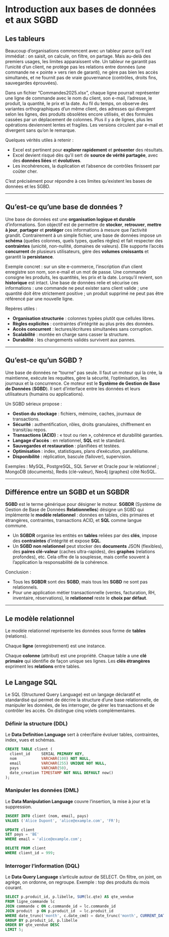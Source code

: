 # Introduction aux bases de données et aux SGBD
## Les tableurs

Beaucoup d’organisations commencent avec un tableur parce qu’il est immédiat : on saisit, on calcule, on filtre, on partage. Mais au-delà des premiers usages, les limites apparaissent vite. Un tableur ne garantit pas l’unicité d’un client, ne protège pas les relations entre données (une commande ne « pointe » vers rien de garanti), ne gère pas bien les accès simultanés, et ne fournit pas de vraie gouvernance (contrôles, droits fins, sauvegardes éprouvées).

Dans un fichier “Commandes2025.xlsx”, chaque ligne pourrait représenter une ligne de commande avec le nom du client, son e-mail, l’adresse, le produit, la quantité, le prix et la date. Au fil du temps, on observe des variantes orthographiques d’un même client, des adresses qui divergent selon les lignes, des produits obsolètes encore utilisés, et des formules cassées par un déplacement de colonnes. Plus il y a de lignes, plus les opérations deviennent lentes et fragiles. Les versions circulent par e-mail et divergent sans qu’on le remarque.

Quelques vérités utiles à retenir :
- Excel est pertinent pour **explorer rapidement** et **présenter** des résultats.
- Excel devient risqué dès qu’il sert de **source de vérité partagée**, avec des **données liées** et **évolutives**.
- Les incohérences, la duplication et l’absence de contrôles finissent par coûter cher.

C’est précisément pour répondre à ces limites qu’existent les bases de données et les SGBD.

---

## Qu’est-ce qu’une base de données ?

Une base de données est une **organisation logique et durable** d’informations. Son objectif est de permettre de **stocker**, **retrouver**, **mettre à jour**, **partager** et **protéger** ces informations à mesure que l’activité grandit. Contrairement à un simple fichier, une base de données impose un **schéma** (quelles colonnes, quels types, quelles règles) et fait respecter des **contraintes** (unicité, non-nullité, domaines de valeurs). Elle supporte l’accès **concurrent** de plusieurs utilisateurs, gère des **volumes croissants** et garantit la **persistance**.

Exemple concret : sur un site e-commerce, l’inscription d’un client enregistre son nom, son e-mail et un mot de passe. Une commande consigne les produits, les quantités, les prix et la date. Lorsqu’il revient, son **historique** est intact. Une base de données relie et sécurise ces informations : une commande ne peut exister sans client valide ; une quantité doit être strictement positive ; un produit supprimé ne peut pas être référencé par une nouvelle ligne.

Repères utiles :
- **Organisation structurée** : colonnes typées plutôt que cellules libres.
- **Règles explicites** : contraintes d’intégrité au plus près des données.
- **Accès concurrent** : lectures/écritures simultanées sans corruption.
- **Scalabilité** : montée en charge sans casser la structure.
- **Durabilité** : les changements validés survivent aux pannes.

---

## Qu’est-ce qu’un SGBD ?

Une base de données ne “tourne” pas seule. Il faut un moteur qui la crée, la maintienne, exécute les requêtes, gère la sécurité, l’optimisation, les journaux et la concurrence. Ce moteur est le **Système de Gestion de Base de Données** (**SGBD**). Il sert d’interface entre les données et leurs utilisateurs (humains ou applications).

Un SGBD sérieux propose :
- **Gestion du stockage** : fichiers, mémoire, caches, journaux de transactions.
- **Sécurité** : authentification, rôles, droits granulaires, chiffrement en transit/au repos.
- **Transactions (ACID)** : « tout ou rien », cohérence et durabilité garanties.
- **Langage d’accès** : en relationnel, **SQL** est le standard.
- **Sauvegardes et restauration** : planifiées et testées.
- **Optimisation** : index, statistiques, plans d’exécution, parallélisme.
- **Disponibilité** : réplication, bascule (failover), supervision.

Exemples : MySQL, PostgreSQL, SQL Server et Oracle pour le relationnel ; MongoDB (documents), Redis (clé-valeur), Neo4j (graphes) côté NoSQL.

---

## Différence entre un SGBD et un SGBDR

**SGBD** est le terme générique pour désigner le moteur. **SGBDR** (Système de Gestion de Base de Données **Relationnelles**) désigne un SGBD qui implémente le **modèle relationnel** : données en tables, clés primaires et étrangères, contraintes, transactions ACID, et **SQL** comme langue commune.

- Un **SGBDR** organise les entités en **tables** reliées par des **clés**, impose des **contraintes** d’intégrité et expose **SQL**.
- Un **SGBD non relationnel** peut stocker des **documents** JSON (flexibles), des **paires clé-valeur** (caches ultra-rapides), des **graphes** (relations profondes), etc. Cela offre de la souplesse, mais confie souvent à l’application la responsabilité de la cohérence.

Conclusion :
- Tous les **SGBDR** sont des **SGBD**, mais tous les **SGBD** ne sont pas relationnels.
- Pour une application métier transactionnelle (ventes, facturation, RH, inventaire, réservations), le **relationnel** reste le **choix par défaut**.

---

## Le modèle relationnel

Le modèle relationnel représente les données sous forme de **tables** (relations). 

Chaque **ligne** (enregistrement) est une instance.

Chaque **colonne** (attribut) est une propriété. 
Chaque table a une **clé primaire** qui identifie de façon unique ses lignes. 
Les **clés étrangères** expriment les **relations** entre tables.


## Le Langage SQL
Le SQL (Structured Query Language) est un langage déclaratif et standardisé qui permet de décrire la structure d’une base relationnelle, de manipuler les données, de les interroger, de gérer les transactions et de contrôler les accès. On distingue cinq volets complémentaires.

### Définir la structure (DDL)
Le **Data Definition Language** sert à créer/faire évoluer tables, contraintes, index, vues et schémas.

```sql
CREATE TABLE client (
  client_id     SERIAL PRIMARY KEY,
  nom           VARCHAR(100) NOT NULL,
  email         VARCHAR(255) UNIQUE NOT NULL,
  pays          VARCHAR(50),
  date_creation TIMESTAMP NOT NULL DEFAULT now()
);
```

### Manipuler les données (DML)
Le **Data Manipulation Language** couvre l’insertion, la mise à jour et la suppression.
```sql
INSERT INTO client (nom, email, pays)
VALUES ('Alice Dupont', 'alice@example.com', 'FR');

UPDATE client
SET pays = 'BE'
WHERE email = 'alice@example.com';

DELETE FROM client
WHERE client_id = 999;
```

### Interroger l’information (DQL)
Le **Data Query Language** s’articule autour de SELECT. On filtre, on joint, on agrège, on ordonne, on regroupe. Exemple : top des produits du mois courant.
```sql
SELECT p.produit_id, p.libelle, SUM(lc.qte) AS qte_vendue
FROM ligne_commande lc
JOIN commande c ON c.commande_id = lc.commande_id
JOIN produit  p ON p.produit_id  = lc.produit_id
WHERE date_trunc('month', c.date_cmd) = date_trunc('month', CURRENT_DATE)
GROUP BY p.produit_id, p.libelle
ORDER BY qte_vendue DESC
LIMIT 5;
```



